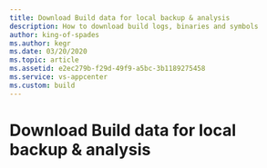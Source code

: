 ```yaml
---
title: Download Build data for local backup & analysis
description: How to download build logs, binaries and symbols
author: king-of-spades
ms.author: kegr
ms.date: 03/20/2020
ms.topic: article 
ms.assetid: e2ec279b-f29d-49f9-a5bc-3b1189275458
ms.service: vs-appcenter 
ms.custom: build
---
```


# Download Build data for local backup & analysis
